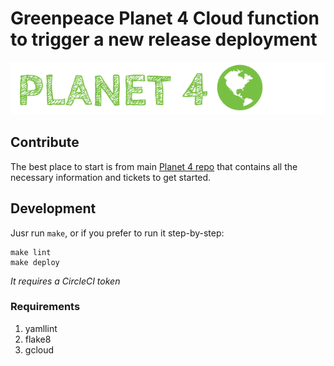# Greenpeace Planet 4 Cloud function to trigger a new release deployment

![Planet4](./planet4.png)

## Contribute

The best place to start is from main [Planet 4 repo](https://github.com/greenpeace/planet4) that contains all the necessary information and tickets to get started.

## Development

Jusr run `make`, or if you prefer to run it step-by-step:

```
make lint
make deploy
```

*It requires a CircleCI token*

### Requirements

1. yamllint
2. flake8
3. gcloud
